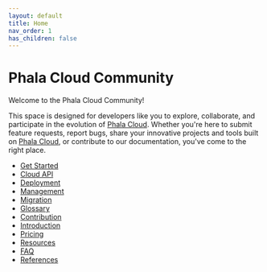 ```yaml
---
layout: default
title: Home
nav_order: 1
has_children: false
---
```


# Phala Cloud Community

Welcome to the Phala Cloud Community!

This space is designed for developers like you to explore, collaborate, and participate in the evolution of [Phala Cloud](https://cloud.phala.network). Whether you're here to submit feature requests, report bugs, share your innovative projects and tools built on [Phala Cloud](https://cloud.phala.network), or contribute to our documentation, you've come to the right place.

- [Get Started](get-started/index.md)
- [Cloud API](cloud-api/index.md)
- [Deployment](deployment/index.md)
- [Management](management/index.md)
- [Migration](migration/index.md)
- [Glossary](glossary/index.md)
- [Contribution](contribution/index.md)
- [Introduction](intro/index.md)
- [Pricing](pricing/index.md)
- [Resources](resources/index.md)
- [FAQ](faq/index.md)
- [References](references/index.md)

